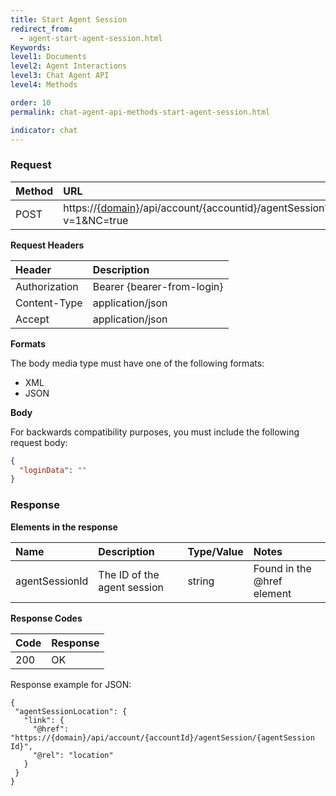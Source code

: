 ```yaml
---
title: Start Agent Session
redirect_from:
  - agent-start-agent-session.html
Keywords:
level1: Documents
level2: Agent Interactions
level3: Chat Agent API
level4: Methods

order: 10
permalink: chat-agent-api-methods-start-agent-session.html

indicator: chat
---
```


### Request

| Method | URL |
| :---- | :----- |
| POST | https://[{domain}](https://developers.liveperson.com/agent-domain-domain-api.html)/api/account/{accountid}/agentSession?v=1&NC=true |

**Request Headers**

| Header | Description |
| :--- | :--- |
| Authorization| Bearer {bearer-from-login} |
| Content-Type | application/json |
| Accept | application/json |

**Formats**

The body media type must have one of the following formats:

- XML
- JSON

**Body**

For backwards compatibility purposes, you must include the following request body:

```json
{
  "loginData": ""
}
```

### Response

**Elements in the response**

| Name | Description | Type/Value | Notes |
| :---- | :----- | :---- | :--- |
| agentSessionId | The ID of the agent session | string | Found in the @href element|

**Response Codes**

| Code | Response |
| :--- | :--- |
| 200 | OK |

Response example for JSON:

    {
     "agentSessionLocation": {
       "link": {
         "@href": "https://{domain}/api/account/{accountId}/agentSession/{agentSession Id}",
         "@rel": "location"
       }
     }
    }  
